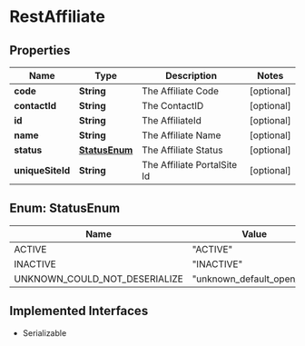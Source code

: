 

# RestAffiliate


## Properties

| Name | Type | Description | Notes |
|------------ | ------------- | ------------- | -------------|
|**code** | **String** | The Affiliate Code |  [optional] |
|**contactId** | **String** | The ContactID |  [optional] |
|**id** | **String** | The AffiliateId |  [optional] |
|**name** | **String** | The Affiliate Name |  [optional] |
|**status** | [**StatusEnum**](#StatusEnum) | The Affiliate Status |  [optional] |
|**uniqueSiteId** | **String** | The Affiliate PortalSite Id |  [optional] |



## Enum: StatusEnum

| Name | Value |
|---- | -----|
| ACTIVE | &quot;ACTIVE&quot; |
| INACTIVE | &quot;INACTIVE&quot; |
| UNKNOWN_COULD_NOT_DESERIALIZE | &quot;unknown_default_open_api&quot; |


## Implemented Interfaces

* Serializable

